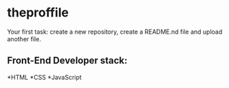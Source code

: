 # theproffile

Your first task: create a new repository, create a README.nd file and upload another file.
## Front-End Developer stack:

*HTML
﻿﻿*CSS
﻿﻿*JavaScript
